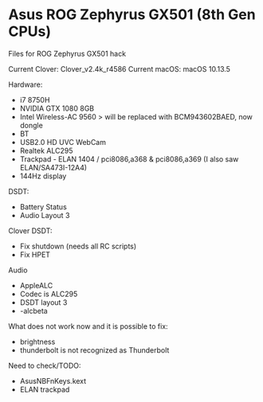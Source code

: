 # Asus ROG Zephyrus GX501 (8th Gen CPUs)
Files for ROG Zephyrus GX501 hack

Current Clover: Clover_v2.4k_r4586
Current macOS: macOS 10.13.5

Hardware:
- i7 8750H
- NVIDIA GTX 1080 8GB
- Intel Wireless-AC 9560 > will be replaced with BCM943602BAED, now dongle
- BT
- USB2.0 HD UVC WebCam
- Realtek ALC295
- Trackpad - ELAN 1404 / pci8086,a368 & pci8086,a369 (I also saw ELAN/SA473I-12A4)
- 144Hz display

DSDT:
- Battery Status
- Audio Layout 3

Clover DSDT:
- Fix shutdown (needs all RC scripts)
- Fix HPET

Audio
- AppleALC
- Codec is ALC295
- DSDT layout 3
- -alcbeta

What does not work now and it is possible to fix:
- brightness
- thunderbolt is not recognized as Thunderbolt

Need to check/TODO:
- A﻿susNBFnKeys.kex﻿t﻿
- ELAN trackpad
